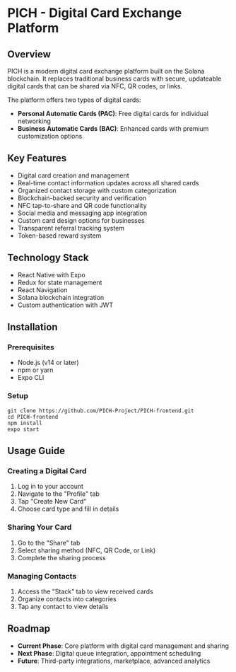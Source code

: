 # PICH - Digital Card Exchange Platform

## Overview

PICH is a modern digital card exchange platform built on the Solana blockchain. It replaces traditional business cards with secure, updateable digital cards that can be shared via NFC, QR codes, or links.

The platform offers two types of digital cards:
- **Personal Automatic Cards (PAC)**: Free digital cards for individual networking
- **Business Automatic Cards (BAC)**: Enhanced cards with premium customization options

## Key Features

- Digital card creation and management
- Real-time contact information updates across all shared cards
- Organized contact storage with custom categorization
- Blockchain-backed security and verification
- NFC tap-to-share and QR code functionality
- Social media and messaging app integration
- Custom card design options for businesses
- Transparent referral tracking system
- Token-based reward system

## Technology Stack

- React Native with Expo
- Redux for state management
- React Navigation
- Solana blockchain integration
- Custom authentication with JWT

## Installation

### Prerequisites
- Node.js (v14 or later)
- npm or yarn
- Expo CLI

### Setup
```
git clone https://github.com/PICH-Project/PICH-frontend.git
cd PICH-frontend
npm install
expo start
```

## Usage Guide

### Creating a Digital Card
1. Log in to your account
2. Navigate to the "Profile" tab
3. Tap "Create New Card"
4. Choose card type and fill in details

### Sharing Your Card
1. Go to the "Share" tab
2. Select sharing method (NFC, QR Code, or Link)
3. Complete the sharing process

### Managing Contacts
1. Access the "Stack" tab to view received cards
2. Organize contacts into categories
3. Tap any contact to view details

## Roadmap

- **Current Phase**: Core platform with digital card management and sharing
- **Next Phase**: Digital queue integration, appointment scheduling
- **Future**: Third-party integrations, marketplace, advanced analytics
